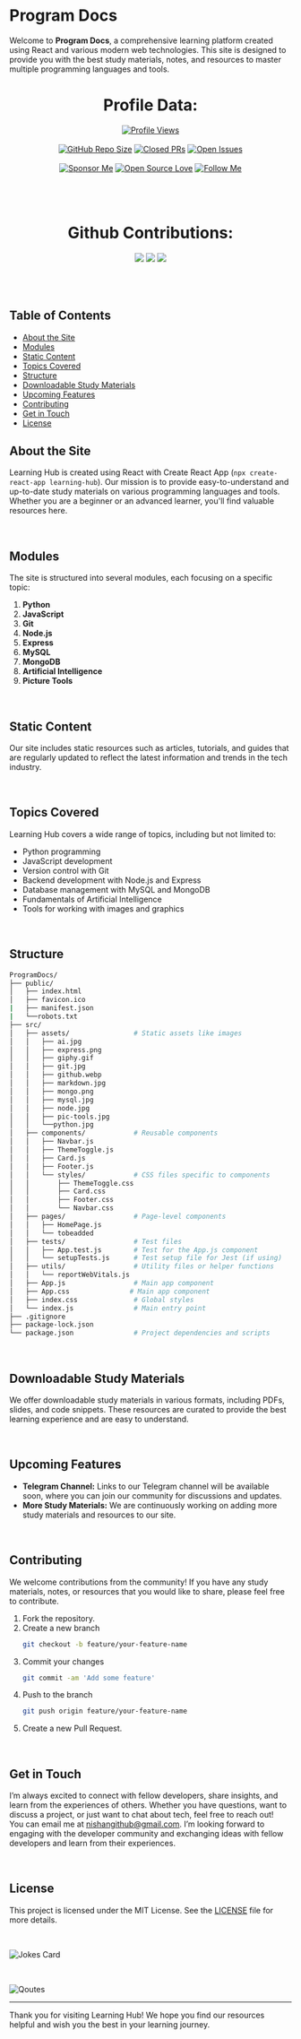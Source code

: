 # Program Docs

Welcome to **Program Docs**, a comprehensive learning platform created using React and various modern web technologies. This site is designed to provide you with the best study materials, notes, and resources to master multiple programming languages and tools.



# <h1 align="center">Profile Data:</h1> 
<!-- First Row -->
<div align="center" >
  <a href="https://github.com/nishuR31/ProgramDocs"><img src="https://komarev.com/ghpvc/?username=nishuR31&color=blueviolet" alt="Profile Views"></a>
</div>

<br>
<!-- Second Row -->
<div align="center" >
  <a href="https://github.com/nishuR31/ProgramDocs"><img src="https://img.shields.io/github/repo-size/nishuR31/ProgramDocs?color=black&label=Repo%20Size&style=flat&logo=github&logoColor=black" alt="GitHub Repo Size"></a>
  <a href="https://github.com/nishuR31/ProgramDocs"><img src="https://img.shields.io/github/issues-pr-closed/nishuR31/ProgramDocs?color=black&label=Issues%20Closed&style=flat&logo=github&logoColor=black" alt="Closed PRs"></a>
  <a href="https://github.com/nishuR31/ProgramDocs"><img src="https://img.shields.io/github/issues/nishuR31/ProgramDocs?color=black&label=Issues&style=flat&logo=github&logoColor=black" alt="Open Issues"></a>
</div>

<br>

<!-- Third Row -->
<div align="center" >
  <a href="https://github.com/sponsors/nishuR31" target="_blank" rel="noreferrer"><img src="https://img.shields.io/badge/Sponsor%20Me-GitHub%20Sponsors-blueviolet" alt="Sponsor Me"></a>
  <a href="https://github.com/nishuR31/ProgramDocs"><img src="https://badges.frapsoft.com/os/v1/open-source.svg?v=103&color=black&style=flat&logo=github&logoColor=black" alt="Open Source Love"></a>
  <a href="https://github.com/nishuR31/ProgramDocs"><img src="https://img.shields.io/badge/-Follow%20Me%20-blueviolet" alt="Follow Me"></a></div>


<br>
<br>
<br>

# <h1 align="center"> Github Contributions:</h1>

<div align="center">
  <a href="https://github.com/nishuR31?tab=followers"><img src="https://img.shields.io/github/followers/nishuR31?color=black&style=flat&logo=github&logoColor=black"></a>
  <a href="https://github.com/nishuR31/ProgramDocs"><img src="https://img.shields.io/github/watchers/nishuR31/ProgramDocs?color=black&style=flat&logo=github&logoColor=black"></a>
  <a href="https://github.com/nishuR31/ProgramDocs"><img src="https://img.shields.io/github/last-commit/nishuR31/ProgramDocs?color=black&style=flat&logo=github&logoColor=black"></a>

</div> 
<br>
<br>
<br>

## Table of Contents

- [About the Site](#about-the-site)
- [Modules](#modules)
- [Static Content](#static-content)
- [Topics Covered](#topics-covered)
- [Structure](#structure)
- [Downloadable Study Materials](#downloadable-study-materials)
- [Upcoming Features](#upcoming-features)
- [Contributing](#contributing)
- [Get in Touch](#get-in-touch)
- [License](#license)

## About the Site

Learning Hub is created using React with Create React App (`npx create-react-app learning-hub`). Our mission is to provide easy-to-understand and up-to-date study materials on various programming languages and tools. Whether you are a beginner or an advanced learner, you'll find valuable resources here.

<br>

## Modules

The site is structured into several modules, each focusing on a specific topic:

1. **Python**
2. **JavaScript**
3. **Git**
4. **Node.js**
5. **Express**
6. **MySQL**
7. **MongoDB**
8. **Artificial Intelligence**
9. **Picture Tools**
<br>

## Static Content

Our site includes static resources such as articles, tutorials, and guides that are regularly updated to reflect the latest information and trends in the tech industry.

<br>

## Topics Covered

Learning Hub covers a wide range of topics, including but not limited to:

- Python programming
- JavaScript development
- Version control with Git
- Backend development with Node.js and Express
- Database management with MySQL and MongoDB
- Fundamentals of Artificial Intelligence
- Tools for working with images and graphics

<br>

## Structure

```bash
ProgramDocs/
├── public/
│   ├── index.html
│   ├── favicon.ico
|   ├── manifest.json
|   └──robots.txt
├── src/
│   ├── assets/                # Static assets like images
│   │   ├── ai.jpg
│   │   ├── express.png
│   │   ├── giphy.gif
│   │   ├── git.jpg
│   │   ├── github.webp
│   │   ├── markdown.jpg
│   │   ├── mongo.png
│   │   ├── mysql.jpg
│   │   ├── node.jpg
│   │   ├── pic-tools.jpg
│   │   └──python.jpg
│   ├── components/            # Reusable components
│   │   ├── Navbar.js
│   │   ├── ThemeToggle.js
│   │   ├── Card.js
│   │   ├── Footer.js
│   │   └── styles/            # CSS files specific to components
│   │       ├── ThemeToggle.css
│   │       ├── Card.css
│   │       ├── Footer.css
│   │       └── Navbar.css
│   ├── pages/                 # Page-level components
│   │   ├── HomePage.js
│   │   └── tobeadded
│   ├── tests/                 # Test files
│   │   ├── App.test.js        # Test for the App.js component
│   │   └── setupTests.js      # Test setup file for Jest (if using)
│   ├── utils/                 # Utility files or helper functions
│   │   └── reportWebVitals.js
│   ├── App.js                 # Main app component
│   ├── App.css               # Main app component
│   ├── index.css              # Global styles
│   └── index.js               # Main entry point
├── .gitignore
├── package-lock.json
└── package.json               # Project dependencies and scripts
```

<br>

## Downloadable Study Materials

We offer downloadable study materials in various formats, including PDFs, slides, and code snippets. These resources are curated to provide the best learning experience and are easy to understand.

<br>

## Upcoming Features

- **Telegram Channel:** Links to our Telegram channel will be available soon, where you can join our community for discussions and updates.
- **More Study Materials:** We are continuously working on adding more study materials and resources to our site.

<br>

## Contributing

We welcome contributions from the community! If you have any study materials, notes, or resources that you would like to share, please feel free to contribute.

1. Fork the repository.
2. Create a new branch
   ```bash
   git checkout -b feature/your-feature-name
   ```
3. Commit your changes
   ```bash
   git commit -am 'Add some feature'
   ```
4. Push to the branch
   ```bash
   git push origin feature/your-feature-name
   ```
5. Create a new Pull Request.

<br>

## Get in Touch

I’m always excited to connect with fellow developers, share insights, and learn from the experiences of others. Whether you have questions, want to discuss a project, or just want to chat about tech, feel free to reach out!
<br>
You can email me at [nishangithub@gmail.com](mailto:nishangithub@gmail.com).  I’m looking forward to engaging with the developer community and exchanging ideas with fellow developers and learn from their experiences.

<br>

## License

This project is licensed under the MIT License. See the [LICENSE](LICENSE) file for more details.

<br>

![Jokes Card](https://readme-jokes.vercel.app/api?username=nishuR31&theme=algolia&hideBorder)

<br>

![Qoutes](https://quotes-github-readme.vercel.app/api?type=horizontal&theme=algolia)



---

Thank you for visiting Learning Hub! We hope you find our resources helpful and wish you the best in your learning journey.
